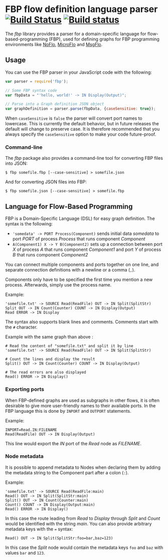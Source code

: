 FBP flow definition language parser [![Build Status](https://travis-ci.org/flowbased/fbp.png?branch=master)](https://travis-ci.org/flowbased/fbp) [![Build status](https://ci.appveyor.com/api/projects/status/cye5ylmhfybnb8t9)](https://ci.appveyor.com/project/bergie/fbp)
===================================

The *fbp* library provides a parser for a domain-specific language for flow-based-programming (FBP),
used for defining graphs for FBP programming environments like
[NoFlo](https://noflojs.org), [MicroFlo](https://microflo.org) and [MsgFlo](http://msgflo.org).

## Usage

You can use the FBP parser in your JavaScript code with the following:

```javascript
var parser = require('fbp');

// Some FBP syntax code
var fbpData = "'hello, world!' -> IN Display(Output)";

// Parse into a Graph definition JSON object
var graphDefinition = parser.parse(fbpData, {caseSensitive: true});
```

When `caseSensitive` is `false` the parser will convert port names to lowercase. This is currently the default behavior, but in future releases the default will change to preserve case. It is therefore recommended that you always specify the `caseSensitive` option to make your code future-proof.


### Command-line

The *fbp* package also provides a command-line tool for converting FBP files into JSON:

```
$ fbp somefile.fbp [--case-sensitive] > somefile.json
```

And for converting JSON files into FBP:

```
$ fbp somefile.json [--case-sensitive] > somefile.fbp
```


## Language for Flow-Based Programming

FBP is a Domain-Specific Language (DSL) for easy graph definition. The syntax is the following:

* `'somedata' -> PORT Process(Component)` sends initial data _somedata_ to port _PORT_ of process _Process_ that runs component _Component_
* `A(Component1) X -> Y B(Component2)` sets up a connection between port _X_ of process _A_ that runs component _Component1_ and port _Y_ of process _B_ that runs component _Component2_

You can connect multiple components and ports together on one line, and separate connection definitions with a newline or a comma (`,`).

Components only have to be specified the first time you mention a new process. Afterwards, simply use the process name.

Example:

```fbp
'somefile.txt' -> SOURCE Read(ReadFile) OUT -> IN Split(SplitStr)
Split OUT -> IN Count(Counter) COUNT -> IN Display(Output)
Read ERROR -> IN Display
```

The syntax also supports blank lines and comments. Comments start with the `#` character.

Example with the same graph than above :

```fbp
# Read the content of "somefile.txt" and split it by line
'somefile.txt' -> SOURCE Read(ReadFile) OUT -> IN Split(SplitStr)

# Count the lines and display the result
Split() OUT -> IN Count(Counter) COUNT -> IN Display(Output)

# The read errors are also displayed
Read() ERROR -> IN Display()
```

### Exporting ports

When FBP-defined graphs are used as subgraphs in other flows, it is often desirable to give more user-friendly names to their available ports. In the FBP language this is done by `INPORT` and `OUTPORT` statements.

Example:

```fbp
INPORT=Read.IN:FILENAME
Read(ReadFile) OUT -> IN Display(Output)
```

This line would export the *IN* port of the *Read* node as *FILENAME*.

### Node metadata

It is possible to append metadata to Nodes when declaring them by adding the metadata string to the Component part after a colon (`:`).

Example:

```fbp
'somefile.txt' -> SOURCE Read(ReadFile:main)
Read() OUT -> IN Split(SplitStr:main)
Split() OUT -> IN Count(Counter:main)
Count() COUNT -> IN Display(Output:main)
Read() ERROR -> IN Display()
```

In this case the route leading from *Read* to *Display* through *Split* and *Count* would be identified with the string *main*. You can also provide arbitrary metadata keys with the `=` syntax:

```fbp
Read() OUT -> IN Split(SplitStr:foo=bar,baz=123)
```

In this case the *Split* node would contain the metadata keys `foo` and `baz` with values `bar` and `123`.
